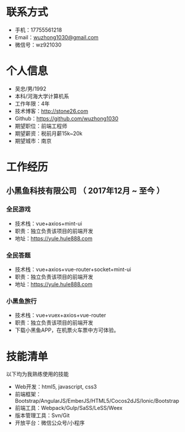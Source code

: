 # 联系方式

- 手机：17755561218
- Email：wuzhong1030@gmail.com
- 微信号：wz921030


# 个人信息

 - 吴忠/男/1992 
 - 本科/河海大学计算机系 
 - 工作年限：4年
 - 技术博客：http://stone26.com
 - Github：https://github.com/wuzhong1030
 - 期望职位：前端工程师
 - 期望薪资：税前月薪15k~20k
 - 期望城市：南京


# 工作经历

## 小黑鱼科技有限公司 （ 2017年12月 ~ 至今 ）

### 全民游戏
- 技术栈：vue+axios+mint-ui
- 职责：独立负责该项目的前端开发
- 地址：https://yule.hule888.com

### 全民答题 
- 技术栈：vue+axios+vue-router+socket+mint-ui
- 职责：独立负责该项目的前端开发
- 地址：https://yule.hule888.com

### 小黑鱼旅行
- 技术栈：vue+vuex+axios+vue-router
- 职责：独立负责该项目的前端开发
- 下载小黑鱼APP，在机票火车票中方可体验。

# 技能清单

以下均为我熟练使用的技能

- Web开发：html5, javascript, css3
- 前端框架：Bootstrap/AngularJS/EmberJS/HTML5/Cocos2dJS/Ionic/Bootstrap
- 前端工具：Webpack/Gulp/SaSS/LeSS/Weex
- 版本管理工具：Svn/Git
- 开放平台：微信公众号/小程序